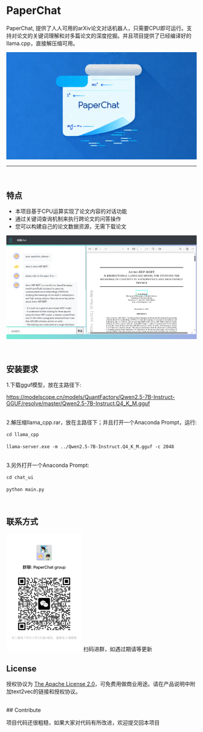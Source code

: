 # PaperChat
PaperChat, 提供了人人可用的arXiv论文对话机器人，只需要CPU即可运行。支持对论文的关键词理解和对多篇论文的深度挖掘。并且项目提供了已经编译好的llama.cpp，直接解压缩可用。
<br>

<div>
	<p align="center">
  <img alt="Animation Demo" src="https://github.com/elenalulu/PaperChat/blob/main/docs/logo.png" width="660" />
  </p>
</div>

-----------------
<br>

## 特点

- 本项目基于CPU运算实现了论文内容的对话功能
- 通过关键词查询机制来执行跨论文的问答操作
- 您可以构建自己的论文数据资源，无需下载论文


<div>
	<p align="center">
  <img alt="Animation Demo" src="https://github.com/elenalulu/PaperChat/blob/main/docs/ui.png" width="660" />
  </p>
</div>
<br>

## 安装要求

1.下载gguf模型，放在主路径下: 

https://modelscope.cn/models/QuantFactory/Qwen2.5-7B-Instruct-GGUF/resolve/master/Qwen2.5-7B-Instruct.Q4_K_M.gguf

<br>
2.解压缩llama_cpp.rar，放在主路径下；并且打开一个Anaconda Prompt，运行: 

```shell
cd llama_cpp

llama-server.exe -m ../Qwen2.5-7B-Instruct.Q4_K_M.gguf -c 2048
```

<br>
3.另外打开一个Anaconda Prompt:

```shell
cd chat_ui

python main.py
```

<br>

## 联系方式

<img src="docs/wechat.jpg" width="200" />
扫码进群，如遇过期请等更新
<br>

## License

授权协议为 [The Apache License 2.0](LICENSE)，可免费用做商业用途。请在产品说明中附加text2vec的链接和授权协议。

<br>
## Contribute

项目代码还很粗糙，如果大家对代码有所改进，欢迎提交回本项目